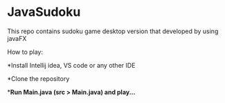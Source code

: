# JavaSudoku

This repo contains sudoku game desktop version that developed by using javaFX

How to play:

*Install Intellij idea, VS code or any other IDE

*Clone the repository 

*<strong>Run Main.java (src > Main.java) and play...</strong>
